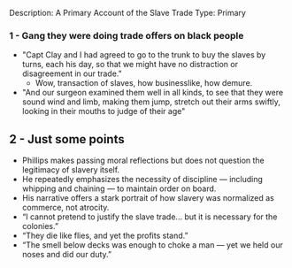 Description: A Primary Account of the Slave Trade 
Type: Primary
### 1 - Gang they were doing trade offers on black people
- "Capt Clay and I had agreed to go to the trunk to buy the slaves by turns, each his day, so that we might have no distraction or disagreement in our trade."
	- Wow, transaction of slaves, how businesslike, how demure.
- "And our surgeon examined them well in all kinds, to see that they were sound wind and limb, making them jump, stretch out their arms swiftly, looking in their mouths to judge of their age"
## 2 - Just some points
- Phillips makes passing moral reflections but does not question the legitimacy of slavery itself.
- He repeatedly emphasizes the necessity of discipline — including whipping and chaining — to maintain order on board.
- His narrative offers a stark portrait of how slavery was normalized as commerce, not atrocity.
- “I cannot pretend to justify the slave trade... but it is necessary for the colonies.”
- “They die like flies, and yet the profits stand.”
- “The smell below decks was enough to choke a man — yet we held our noses and did our duty.”
